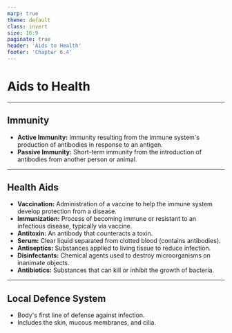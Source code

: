 ```yaml
---
marp: true
theme: default
class: invert
size: 16:9
paginate: true
header: 'Aids to Health'
footer: 'Chapter 6.4'
---
```


# Aids to Health

---

## Immunity

*   **Active Immunity:** Immunity resulting from the immune system's production of antibodies in response to an antigen.
*   **Passive Immunity:** Short-term immunity from the introduction of antibodies from another person or animal.

---

## Health Aids

*   **Vaccination:** Administration of a vaccine to help the immune system develop protection from a disease.
*   **Immunization:** Process of becoming immune or resistant to an infectious disease, typically via vaccine.
*   **Antitoxin:** An antibody that counteracts a toxin.
*   **Serum:** Clear liquid separated from clotted blood (contains antibodies).
*   **Antiseptics:** Substances applied to living tissue to reduce infection.
*   **Disinfectants:** Chemical agents used to destroy microorganisms on inanimate objects.
*   **Antibiotics:** Substances that can kill or inhibit the growth of bacteria.

---

## Local Defence System

*   Body's first line of defense against infection.
*   Includes the skin, mucous membranes, and cilia.

